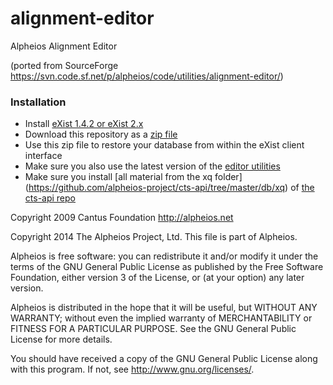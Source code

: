 alignment-editor
================

Alpheios Alignment Editor

(ported from SourceForge https://svn.code.sf.net/p/alpheios/code/utilities/alignment-editor/)

### Installation

- Install [eXist 1.4.2 or eXist 2.x](http://exist-db.org/exist/apps/doc/)
- Download this repository as a [zip file](https://github.com/alpheios-project/alignment-editor/archive/master.zip)
- Use this zip file to restore your database from within the eXist client 
  interface
- Make sure you also use the latest version of the [editor
  utilities](https://github.com/alpheios-project/edit-utils)  
- Make sure you install [all material from the xq folder] (https://github.com/alpheios-project/cts-api/tree/master/db/xq) of [the cts-api repo](https://github.com/alpheios-project/cts-api)

Copyright 2009 Cantus Foundation
http://alpheios.net

Copyright 2014 The Alpheios Project, Ltd.
This file is part of Alpheios.

Alpheios is free software: you can redistribute it and/or modify
it under the terms of the GNU General Public License as published by
the Free Software Foundation, either version 3 of the License, or
(at your option) any later version.

Alpheios is distributed in the hope that it will be useful,
but WITHOUT ANY WARRANTY; without even the implied warranty of
MERCHANTABILITY or FITNESS FOR A PARTICULAR PURPOSE.  See the
GNU General Public License for more details.

You should have received a copy of the GNU General Public License
along with this program.  If not, see <http://www.gnu.org/licenses/>.
